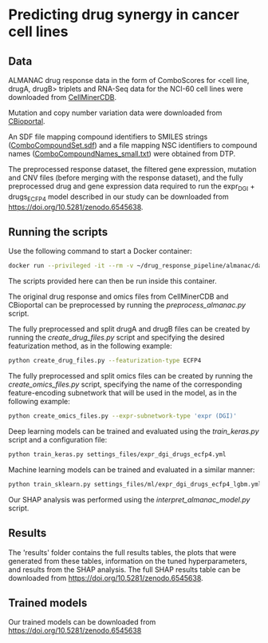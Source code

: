 # Predicting drug synergy in cancer cell lines

## Data
ALMANAC drug response data in the form of ComboScores for <cell line, drugA, drugB> triplets and RNA-Seq data for the NCI-60 cell lines were downloaded from [CellMinerCDB](https://discover.nci.nih.gov/rsconnect/cellminercdb/).

Mutation and copy number variation data were downloaded from [CBioportal](https://www.cbioportal.org/study/summary?id=cellline_nci60).

An SDF file mapping compound identifiers to SMILES strings ([ComboCompoundSet.sdf](https://wiki.nci.nih.gov/download/attachments/338237347/ComboCompoundSet.sdf?version=1&modificationDate=1493822360000&api=v2)) and a file mapping NSC identifiers to compound names ([ComboCompoundNames_small.txt](https://wiki.nci.nih.gov/download/attachments/338237347/ComboCompoundNames_small.txt?version=1&modificationDate=1493822467000&api=v2)) were obtained from DTP.

The preprocessed response dataset, the filtered gene expression, mutation and CNV files (before merging with the response 
dataset), and the fully preprocessed drug and gene expression data required to run the 
expr<sub>DGI</sub> + drugs<sub>ECFP4</sub> model described in our study can be downloaded from https://doi.org/10.5281/zenodo.6545638.   

## Running the scripts
Use the following command to start a Docker container: 
```bash
docker run --privileged -it --rm -v ~/drug_response_pipeline/almanac/data:/home/data -v ~/drug_response_pipeline/almanac/results:/home/results -v ~/drug_response_pipeline/almanac/scripts:/home/scripts drpred_tool
``` 
The scripts provided here can then be run inside this container. 

The original drug response and omics files from CellMinerCDB and CBioportal can be preprocessed by running the *preprocess_almanac.py* script.

The fully preprocessed and split drugA and drugB files can be created by running the *create_drug_files.py* script and 
specifying the desired featurization method, as in the following example:
```bash
python create_drug_files.py --featurization-type ECFP4
``` 

The fully preprocessed and split omics files can be created by running the *create_omics_files.py* script, specifying 
the name of the corresponding feature-encoding subnetwork that will be used in the model, as in the following example:
```bash
python create_omics_files.py --expr-subnetwork-type 'expr (DGI)'
``` 

Deep learning models can be trained and evaluated using the *train_keras.py* script and a configuration file: 
```bash
python train_keras.py settings_files/expr_dgi_drugs_ecfp4.yml
``` 

Machine learning models can be trained and evaluated in a similar manner:
```bash
python train_sklearn.py settings_files/ml/expr_dgi_drugs_ecfp4_lgbm.yml
``` 

Our SHAP analysis was performed using the *interpret_almanac_model.py* script.


## Results
The 'results' folder contains the full results tables, the plots that were generated from these tables, information on the 
tuned hyperparameters, and results from the SHAP analysis. The full SHAP results table can be downloaded from https://doi.org/10.5281/zenodo.6545638.

## Trained models
Our trained models can be downloaded from https://doi.org/10.5281/zenodo.6545638

